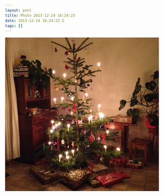 ```yaml
---
layout: post
title: Photo 2013-12-24 16:24:23
date: 2013-12-24 16:24:23 Z
tags: []
---
```

![](/media/2013/12/71016270747.jpg)
